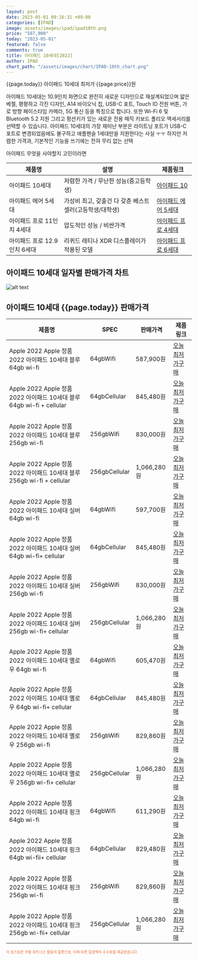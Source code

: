 ```yaml
---
layout: post
date: 2023-05-01 09:16:31 +09:00
categories: [IPAD]
image: assets/images/ipad/ipad10th.png
price: "587,900"
today: "2023-05-01"
featured: false
comments: true
title: 아이패드 10세대[2022]
author: IPAD
chart_path: "/assets/images/chart/IPAD-10th_chart.png"
---
```


{{page.today}} 아이패드 10세대 최저가 {{page.price}}원

아이패드 10세대는 10.9인치 화면으로 완전히 새로운 디자인으로 재설계되었으며 얇은 베젤, 평평하고 각진 디자인, A14 바이오닉 칩, USB-C 포트, Touch ID 전원 버튼, 가로 방향 페이스타임 카메라, 5G 통신 등을 특징으로 합니다.
또한 Wi-Fi 6 및 Bluetooth 5.2 지원 그리고 펑션키가 있는 새로운 전용 매직 키보드 폴리오 액세서리를 선택할 수 있습니다.
아이패드 10세대의 가장 재미난 부분은 라이트닝 포트가 USB-C 포트로 변경되었음에도 불구하고 애플펜슬 1세대만을 지원한다는 사실 ㅜㅜ
하지만 저렴한 가격과, 기본적인 기능을 쓰기에는 전혀 무리 없는 선택

<main>
<P>아이패드 무엇을 사야할지 고민이라면</P>
<table id="rwd-table">
  <thead>
    <tr>
      <th>제품명</th>
      <th>설명</th>
      <th>제품링크</th>
    </tr>
  </thead>
  <tbody>
    <tr>
       <td>아이패드 10세대</td>
       <td>저렴한 가격 / 무난한 성능(중고등학생)</td>
       <td><a href='/APPLE-IPAD-10th/'>아이패드 10</a></td>
    </tr>
    <tr>
       <td>아이패드 에어 5세대</td>
       <td>가성비 최고, 갖출건 다 갖춘 베스트 셀러(고등학생/대학생)</td>
       <td><a href='/APPLE-IPAD-AIR5th/'>아이패드 에어 5세대</a></td>
    </tr>
    <tr>
       <td>아이패드 프로 11인치 4세대</td>
       <td>압도적인 성능 / 비싼가격</td>
       <td><a href='/APPLE-IPAD-PRO4th/'>아이패드 프로 4세대</a></td>
    </tr>
    <tr>
       <td>아이패드 프로 12.9인치 6세대</td>
       <td>리퀴드 레티나 XDR 디스플레이가 적용된 모델</td>
       <td><a href='/APPLE-IPAD-PRO6th/'>아이패드 프로 6세대</a></td>
    </tr>
  </tbody>
</table>
</main>

## 아이패드 10세대 일자별 판매가격 차트
![alt text]({{page.chart_path}} "아이패드 10세대 판매가격 차트")

## 아이패드 10세대 {{page.today}} 판매가격
<main>
<table id="rwd-table-large">
  <thead>
    <tr>
      <th>제품명</th>
      <th>SPEC</th>
      <th>판매가격</th>
      <th>제품링크</th>
    </tr>
  </thead>
  <tbody><tr>
        <td>Apple 2022 Apple 정품 2022 아이패드 10세대 블루 64gb wi-fi</td>
        <td>64gbWifi</td>
        <td>587,900원</td>
        <td><a href='https://link.coupang.com/a/SA3Jl' target='_blank'>오늘 최저가구매</a></td>
        </tr><tr>
        <td>Apple 2022 Apple 정품 2022 아이패드 10세대 블루 64gb wi-fi + cellular</td>
        <td>64gbCellular</td>
        <td>845,480원</td>
        <td><a href='https://link.coupang.com/a/SA4iJ' target='_blank'>오늘 최저가구매</a></td>
        </tr><tr>
        <td>Apple 2022 Apple 정품 2022 아이패드 10세대 블루  256gb wi-fi</td>
        <td>256gbWifi</td>
        <td>830,000원</td>
        <td><a href='https://link.coupang.com/a/SA4xc' target='_blank'>오늘 최저가구매</a></td>
        </tr><tr>
        <td>Apple 2022 Apple 정품 2022 아이패드 10세대 블루 256gb wi-fi + cellular</td>
        <td>256gbCellular</td>
        <td>1,066,280원</td>
        <td><a href='https://link.coupang.com/a/SA4D3' target='_blank'>오늘 최저가구매</a></td>
        </tr><tr>
        <td>Apple 2022 Apple 정품 2022 아이패드 10세대 실버 64gb wi-fi</td>
        <td>64gbWifi</td>
        <td>597,700원</td>
        <td><a href='https://link.coupang.com/a/SA4Hu' target='_blank'>오늘 최저가구매</a></td>
        </tr><tr>
        <td>Apple 2022 Apple 정품 2022 아이패드 10세대 실버 64gb wi-fi+ cellular</td>
        <td>64gbCellular</td>
        <td>845,480원</td>
        <td><a href='https://link.coupang.com/a/SA4LR' target='_blank'>오늘 최저가구매</a></td>
        </tr><tr>
        <td>Apple 2022 Apple 정품 2022 아이패드 10세대 실버 256gb wi-fi</td>
        <td>256gbWifi</td>
        <td>830,000원</td>
        <td><a href='https://link.coupang.com/a/SA4PI' target='_blank'>오늘 최저가구매</a></td>
        </tr><tr>
        <td>Apple 2022 Apple 정품 2022 아이패드 10세대 실버 256gb wi-fi+ cellular</td>
        <td>256gbCellular</td>
        <td>1,066,280원</td>
        <td><a href='https://link.coupang.com/a/SA4Ui' target='_blank'>오늘 최저가구매</a></td>
        </tr><tr>
        <td>Apple 2022 Apple 정품 2022 아이패드 10세대 옐로우 64gb wi-fi</td>
        <td>64gbWifi</td>
        <td>605,470원</td>
        <td><a href='https://link.coupang.com/a/SA4XU' target='_blank'>오늘 최저가구매</a></td>
        </tr><tr>
        <td>Apple 2022 Apple 정품 2022 아이패드 10세대 옐로우 64gb wi-fi+ cellular</td>
        <td>64gbCellular</td>
        <td>845,480원</td>
        <td><a href='https://link.coupang.com/a/SA41r' target='_blank'>오늘 최저가구매</a></td>
        </tr><tr>
        <td>Apple 2022 Apple 정품 2022 아이패드 10세대 옐로우 256gb wi-fi</td>
        <td>256gbWifi</td>
        <td>829,860원</td>
        <td><a href='https://link.coupang.com/a/SA44n' target='_blank'>오늘 최저가구매</a></td>
        </tr><tr>
        <td>Apple 2022 Apple 정품 2022 아이패드 10세대 옐로우 256gb wi-fi+ cellular</td>
        <td>256gbCellular</td>
        <td>1,066,280원</td>
        <td><a href='https://link.coupang.com/a/SA47s' target='_blank'>오늘 최저가구매</a></td>
        </tr><tr>
        <td>Apple 2022 Apple 정품 2022 아이패드 10세대 핑크 64gb wi-fi</td>
        <td>64gbWifi</td>
        <td>611,290원</td>
        <td><a href='https://link.coupang.com/a/SA49T' target='_blank'>오늘 최저가구매</a></td>
        </tr><tr>
        <td>Apple 2022 Apple 정품 2022 아이패드 10세대 핑크 64gb wi-fii+ cellular</td>
        <td>64gbCellular</td>
        <td>829,480원</td>
        <td><a href='https://link.coupang.com/a/SA5dg' target='_blank'>오늘 최저가구매</a></td>
        </tr><tr>
        <td>Apple 2022 Apple 정품 2022 아이패드 10세대 핑크 256gb wi-fi</td>
        <td>256gbWifi</td>
        <td>829,860원</td>
        <td><a href='https://link.coupang.com/a/SA5fG' target='_blank'>오늘 최저가구매</a></td>
        </tr><tr>
        <td>Apple 2022 Apple 정품 2022 아이패드 10세대 핑크 256gb wi-fii+ cellular</td>
        <td>256gbCellular</td>
        <td>1,066,280원</td>
        <td><a href='https://link.coupang.com/a/SA7eu' target='_blank'>오늘 최저가구매</a></td>
        </tr></tbody>
</table>
</main>
<div style="color:#e56a2c;font-size: 0.7em;" >
이 포스팅은 쿠팡 파트너스 활동의 일환으로, 이에 따른 일정액의 수수료를 제공받습니다.
</div>
